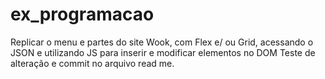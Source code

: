 # ex_programacao
Replicar o menu e partes do site Wook, com Flex e/ ou Grid,  acessando o JSON e utilizando JS para inserir e modificar elementos no DOM
Teste de alteração e commit no arquivo read me.

